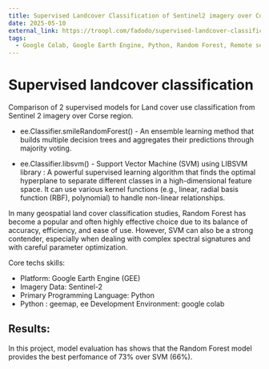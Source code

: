 ```yaml
---
title: Supervised Landcover Classification of Sentinel2 imagery over Corse region
date: 2025-05-10
external_link: https://troopl.com/fadodo/supervised-landcover-classification-of-sentinel2-imagery-over-corse-region
tags: 
  - Google Colab, Google Earth Engine, Python, Random Forest, Remote sensing, Sentinel-2 imagery, Supervised classification algorithm, Support Vector Machine(SVM)
---
```


# Supervised landcover classification

Comparison of 2 supervised models for Land cover use classification from Sentinel 2 imagery over Corse region. 

- ee.Classifier.smileRandomForest() - An ensemble learning method that builds multiple decision trees and aggregates their predictions through majority voting.

- ee.Classifier.libsvm() - Support Vector Machine (SVM) using LIBSVM library : A powerful supervised learning algorithm that finds the optimal hyperplane to separate different classes in a high-dimensional feature space. It can use various kernel functions (e.g., linear, radial basis function (RBF), polynomial) to handle non-linear relationships.


In many geospatial land cover classification studies, Random Forest has become a popular and often highly effective choice due to its balance of accuracy, efficiency, and ease of use. 
However, SVM can also be a strong contender, especially when dealing with complex spectral signatures and with careful parameter optimization.

Core techs skills:
- Platform: Google Earth Engine (GEE)
- Imagery Data: Sentinel-2
- Primary Programming Language: Python 
- Python : geemap, ee
Development Environment: google colab

## Results:
In this project, model evaluation has shows that the Random Forest model provides the best perfomance of 73% over SVM (66%).

<!--more-->

